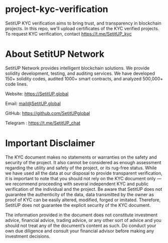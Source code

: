 # project-kyc-verification
SetitUP KYC verification aims to bring trust, and transparency in blockchain projects. In this repo, we'll upload certificates of the KYC verified projects. To request KYC verification, contact https://t.me/SetitUP_kyc

# About SetitUP Network
SetitUP Network provides intelligent blockchain solutions. We provide solidity development, testing, and auditing services. We have developed 150+ solidity codes, audited 1000+ smart contracts, and analyzed 500,000+ code lines.

Website: https://SetitUP.global

Email: mail@SetitUP.global

GitHub: https://github.com/SetitUPglobal

Telegram : https://t.me/SetitUP_chat

# Important Disclaimer
The KYC document makes no statements or warranties on the safety and security of the project. It also cannot be considered as enough assessment regarding the utility and safety of the project, or its rug-free status. While we have used all the data at our disposal to provide transparent verification, it is important to note that you should not rely on the KYC document only — we recommend proceeding with several independent KYC and public verification of the individual and the project. Be aware that SetitUP does not guarantee the authenticity of the data, data transmitted by the owner as proof of KYC can be easily altered, modified, forged or imitated. Therefore, SetitUP does not guarantee the explicit security of the KYC document.

The information provided in the document does not constitute investment advice, financial advice, trading advice, or any other sort of advice and you should not treat any of the document’s content as such. Do conduct your own due diligence and consult your financial advisor before making any investment decisions.

